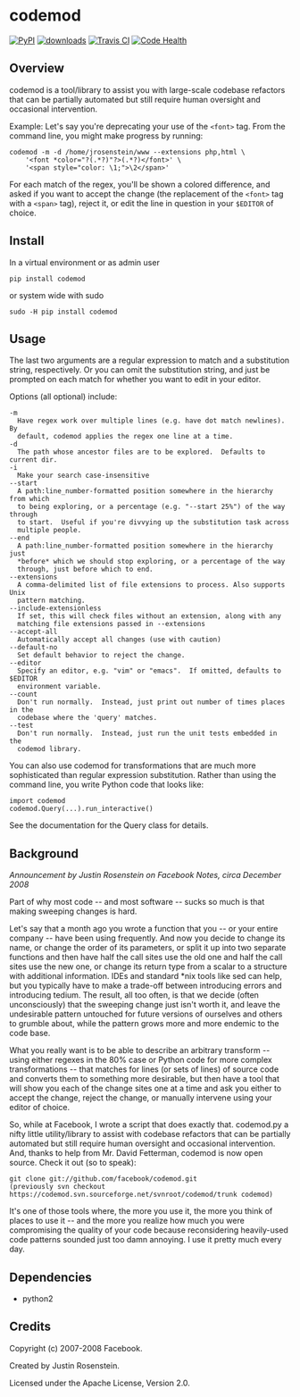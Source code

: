 codemod
=======

[![PyPI](https://img.shields.io/pypi/v/codemod.svg)](https://pypi.python.org/pypi/codemod)
[![downloads](https://img.shields.io/pypi/dw/codemod.svg)](https://pypi.python.org/pypi/codemod)
[![Travis CI](http://img.shields.io/travis/facebook/codemod.svg)](https://travis-ci.org/facebook/codemod)
[![Code Health](https://landscape.io/github/rochacbruno/codemod/master/landscape.svg?style=flat)](https://landscape.io/github/rochacbruno/codemod/master)


Overview
--------

codemod is a tool/library to assist you with large-scale codebase refactors that can be partially automated but still require human oversight and occasional intervention.

Example: Let's say you're deprecating your use of the `<font>` tag.  From the command line, you might make progress by running:

    codemod -m -d /home/jrosenstein/www --extensions php,html \
        '<font *color="?(.*?)"?>(.*?)</font>' \
        '<span style="color: \1;">\2</span>'

For each match of the regex, you'll be shown a colored difference, and asked if you want to accept the change (the replacement of the `<font>` tag with a `<span>` tag), reject it, or edit the line in question in your `$EDITOR` of choice.

Install
-------
In a virtual environment or as admin user

`pip install codemod`

or system wide with sudo

`sudo -H pip install codemod`

Usage
-----

The last two arguments are a regular expression to match and a substitution string, respectively.  Or you can omit the substitution string, and just be prompted on each match for whether you want to edit in your editor.

Options (all optional) include:

    -m
      Have regex work over multiple lines (e.g. have dot match newlines).  By
      default, codemod applies the regex one line at a time.
    -d
      The path whose ancestor files are to be explored.  Defaults to current dir.
    -i
      Make your search case-insensitive
    --start
      A path:line_number-formatted position somewhere in the hierarchy from which
      to being exploring, or a percentage (e.g. "--start 25%") of the way through
      to start.  Useful if you're divvying up the substitution task across
      multiple people.
    --end
      A path:line_number-formatted position somewhere in the hierarchy just
      *before* which we should stop exploring, or a percentage of the way
      through, just before which to end.
    --extensions
      A comma-delimited list of file extensions to process. Also supports Unix
      pattern matching.
    --include-extensionless
      If set, this will check files without an extension, along with any
      matching file extensions passed in --extensions
    --accept-all
      Automatically accept all changes (use with caution)
    --default-no
      Set default behavior to reject the change.
    --editor
      Specify an editor, e.g. "vim" or "emacs".  If omitted, defaults to $EDITOR
      environment variable.
    --count
      Don't run normally.  Instead, just print out number of times places in the
      codebase where the 'query' matches.
    --test
      Don't run normally.  Instead, just run the unit tests embedded in the
      codemod library.

You can also use codemod for transformations that are much more sophisticated than regular expression substitution.  Rather than using the command line, you write Python code that looks like:

    import codemod
    codemod.Query(...).run_interactive()

See the documentation for the Query class for details.

Background
----------

*Announcement by Justin Rosenstein on Facebook Notes, circa December 2008*

Part of why most code -- and most software -- sucks so much is that making sweeping changes is hard.

Let's say that a month ago you wrote a function that you -- or your entire company -- have been using frequently. And now you decide to change its name, or change the order of its parameters, or split it up into two separate functions and then have half the call sites use the old one and half the call sites use the new one, or change its return type from a scalar to a structure with additional information. IDEs and standard \*nix tools like sed can help, but you typically have to make a trade-off between introducing errors and introducing tedium. The result, all too often, is that we decide (often unconsciously) that the sweeping change just isn't worth it, and leave the undesirable pattern untouched for future versions of ourselves and others to grumble about, while the pattern grows more and more endemic to the code base.

What you really want is to be able to describe an arbitrary transform -- using either regexes in the 80% case or Python code for more complex transformations -- that matches for lines (or sets of lines) of source code and converts them to something more desirable, but then have a tool that will show you each of the change sites one at a time and ask you either to accept the change, reject the change, or manually intervene using your editor of choice.

So, while at Facebook, I wrote a script that does exactly that. codemod.py a nifty little utility/library to assist with codebase refactors that can be partially automated but still require human oversight and occasional intervention. And, thanks to help from Mr. David Fetterman, codemod is now open source. Check it out (so to speak):

    git clone git://github.com/facebook/codemod.git
    (previously svn checkout https://codemod.svn.sourceforge.net/svnroot/codemod/trunk codemod)

It's one of those tools where, the more you use it, the more you think of places to use it -- and the more you realize how much you were compromising the quality of your code because reconsidering heavily-used code patterns sounded just too damn annoying. I use it pretty much every day.

Dependencies
------------

* python2

Credits
-------

Copyright (c) 2007-2008 Facebook.

Created by Justin Rosenstein.

Licensed under the Apache License, Version 2.0.

